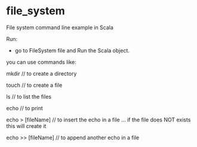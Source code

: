 # file_system
File system command line example in Scala

Run:
 - go to FileSystem file and Run the Scala object.

you can use commands like:

mkdir // to create a directory

touch // to create a file

ls // to list the files

echo // to print 

echo > [fileName] // to insert the echo in a file ... if the file does NOT exists this will create it

echo >> [fileName] // to append another echo in a file
